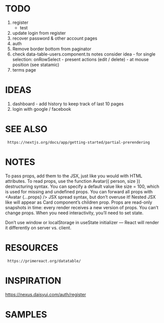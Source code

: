 # TODO

1. register 
    - test
2. update login from register      
3. recover password & other account pages
4. auth
5. Remove border bottom from paginator
6. check data-table-users.component.ts notes
     consider idea - for single selection: onRowSelect - present actions (edit / delete) - at mouse position (see statamic)
7. terms page
   
# IDEAS

1. dashboard - add history to keep track of last 10 pages
2. login with google / facebook

# SEE ALSO

     https://nextjs.org/docs/app/getting-started/partial-prerendering

# NOTES

To pass props, add them to the JSX, just like you would with HTML attributes.
To read props, use the function Avatar({ person, size }) destructuring syntax.
You can specify a default value like size = 100, which is used for missing and undefined props.
You can forward all props with <Avatar {...props} /> JSX spread syntax, but don’t overuse it!
Nested JSX like <Card><Avatar /></Card> will appear as Card component’s children prop.
Props are read-only snapshots in time: every render receives a new version of props.
You can’t change props. When you need interactivity, you’ll need to set state.

Don’t use window or localStorage in useState initializer — React will render it differently on server vs. client.

# RESOURCES

     https://primereact.org/datatable/

# INSPIRATION

https://nexus.daisyui.com/auth/register

# SAMPLES

